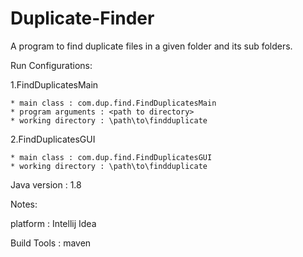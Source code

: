 # Duplicate-Finder
A program to find duplicate files in a given folder and its sub folders.

Run Configurations:

1.FindDuplicatesMain

	* main class : com.dup.find.FindDuplicatesMain
	* program arguments : <path to directory>
	* working directory : \path\to\findduplicate

2.FindDuplicatesGUI

	* main class : com.dup.find.FindDuplicatesGUI
	* working directory : \path\to\findduplicate

Java version : 1.8

Notes:

platform : Intellij Idea

Build Tools : maven
